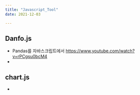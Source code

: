 ```yaml
---
title: "Javascript_Tool"
date: 2021-12-03

---
```


## Danfo.js
 - Pandas를 자바스크립트에서 <https://www.youtube.com/watch?v=rPCgsu0bcM4>  
 - 

 ## chart.js
 -   

 